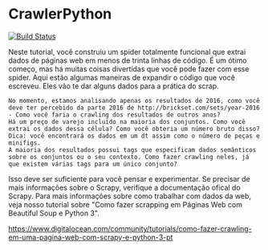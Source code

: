 # CrawlerPython

[![Build Status](https://travis-ci.org/reversepy/CrawlerPython.svg?branch=master)](https://travis-ci.org/reversepy/CrawlerPython)



Neste tutorial, você construiu um spider totalmente funcional que extrai dados de páginas web em menos de trinta linhas de código. É um ótimo começo, mas há muitas coisas divertidas que você pode fazer com esse spider. Aqui estão algumas maneiras de expandir o código que você escreveu. Eles vão te dar alguns dados para a prática do scrap.

    No momento, estamos analisando apenas os resultados de 2016, como você deve ter percebido da parte 2016 de http://brickset.com/sets/year-2016 - Como você faria o crawling dos resultados de outros anos?
    Há um preço de varejo incluído na maioria dos conjuntos. Como você extrai os dados dessa célula? Como você obteria um número bruto disso? Dica: você encontrará os dados em um dt assim como o número de peças e minifigs.
    A maioria dos resultados possui tags que especificam dados semânticos sobre os conjuntos ou o seu contexto. Como fazer crawling neles, já que existem várias tags para um único conjunto?

Isso deve ser suficiente para você pensar e experimentar. Se precisar de mais informações sobre o Scrapy, verifique a documentação ofical do Scrapy. Para mais informações sobre como trabalhar com dados da web, veja nosso tutorial sobre "Como fazer scrapping em Páginas Web com Beautiful Soup e Python 3".

https://www.digitalocean.com/community/tutorials/como-fazer-crawling-em-uma-pagina-web-com-scrapy-e-python-3-pt
